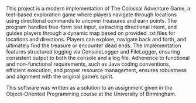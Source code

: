 This project is a modern implementation of The Colossal Adventure Game, a text-based exploration game where players navigate through locations using directional commands to uncover treasures and earn points. The program handles free-form text input, extracting directional intent, and guides players through a dynamic map based on provided .txt files for locations and directions. Players can explore, navigate back and forth, and ultimately find the treasure or encounter dead ends. The implementation features structured logging via ConsoleLogger and FileLogger, ensuring consistent output to both the console and a log file. Adherence to functional and non-functional requirements, such as Java coding conventions, efficient execution, and proper resource management, ensures robustness and alignment with the original game’s spirit.  

This software was written as a solution to an assignment given in the Object-Oriented Programming course at the University of Birmingham. 
